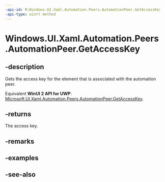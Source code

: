 ```yaml
---
-api-id: M:Windows.UI.Xaml.Automation.Peers.AutomationPeer.GetAccessKey
-api-type: winrt method
---
```


<!-- Method syntax
public string GetAccessKey()
-->

# Windows.UI.Xaml.Automation.Peers.AutomationPeer.GetAccessKey

## -description
Gets the access key for the element that is associated with the automation peer.

Equivalent **WinUI 2 API for UWP**: [Microsoft.UI.Xaml.Automation.Peers.AutomationPeer.GetAccessKey](/windows/winui/api/microsoft.ui.xaml.automation.peers.automationpeer.getaccesskey).

## -returns
The access key.

## -remarks

## -examples

## -see-also

